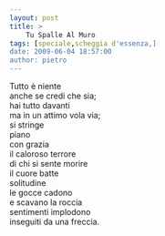 ```yaml
---
layout: post
title: >
    Tu Spalle Al Muro
tags: [speciale,scheggia d'essenza,]
date: 2009-06-04 18:57:00
author: pietro
---
```

Tutto è niente<br/>anche se credi che sia;<br/>hai tutto davanti<br/>ma in un attimo vola via;<br/>si stringe<br/>piano<br/>con grazia<br/>il caloroso terrore<br/>di chi si sente morire<br/>il cuore batte<br/>solitudine<br/>le gocce cadono<br/>e scavano la roccia<br/>sentimenti implodono<br/>inseguiti da una freccia.
